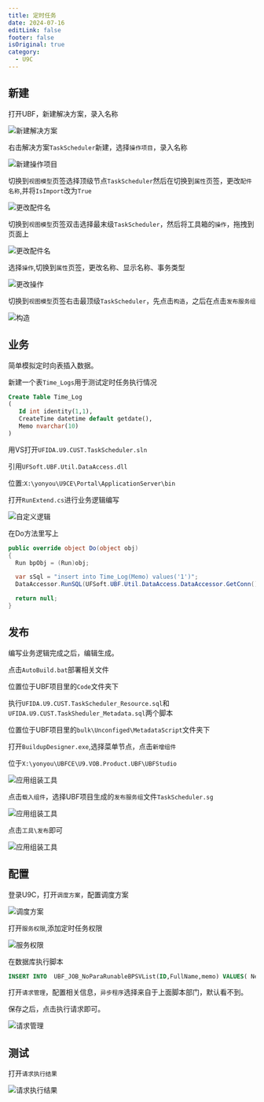 ```yaml
---
title: 定时任务
date: 2024-07-16
editLink: false
footer: false
isOriginal: true
category:
  - U9C
---
```


## 新建

打开UBF，新建解决方案，录入名称

![新建解决方案](https://nas.ilyl.life:8092/yonyou/u9c/taskscheduler/taskscheduler1.png)

右击解决方案`TaskScheduler`新建，选择`操作项目`，录入名称

![新建操作项目](https://nas.ilyl.life:8092/yonyou/u9c/taskscheduler/taskscheduler2.png)

切换到`视图模型`页签选择顶级节点`TaskScheduler`然后在切换到`属性`页签，更改`配件名称`,并将`IsImport`改为`True`

![更改配件名](https://nas.ilyl.life:8092/yonyou/u9c/taskscheduler/taskscheduler3.png)

切换到`视图模型`页签双击选择最末级`TaskScheduler`，然后将工具箱的`操作`，拖拽到页面上

![更改配件名](https://nas.ilyl.life:8092/yonyou/u9c/taskscheduler/taskscheduler4.png)

选择`操作`,切换到`属性`页签，更改名称、显示名称、事务类型

![更改操作](https://nas.ilyl.life:8092/yonyou/u9c/taskscheduler/taskscheduler5.png)

切换到`视图模型`页签右击最顶级`TaskScheduler`，先点击`构造`，之后在点击`发布服务组`

![构造](https://nas.ilyl.life:8092/yonyou/u9c/taskscheduler/taskscheduler6.png)

## 业务

简单模拟定时向表插入数据。

新建一个表`Time_Logs`用于测试定时任务执行情况

```sql
Create Table Time_Log
(
   Id int identity(1,1),
   CreateTime datetime default getdate(),
   Memo nvarchar(10)
)
```

用VS打开`UFIDA.U9.CUST.TaskScheduler.sln`

引用`UFSoft.UBF.Util.DataAccess.dll`

位置:`X:\yonyou\U9CE\Portal\ApplicationServer\bin`

打开`RunExtend.cs`进行业务逻辑编写

![自定义逻辑](https://nas.ilyl.life:8092/yonyou/u9c/taskscheduler/taskscheduler7.png)

在Do方法里写上

```cs
public override object Do(object obj)
{						
  Run bpObj = (Run)obj;

  var sSql = "insert into Time_Log(Memo) values('1')";
  DataAccessor.RunSQL(UFSoft.UBF.Util.DataAccess.DataAccessor.GetConn(), sSql, null);

  return null;
}		
```

## 发布

编写业务逻辑完成之后，编辑生成。

点击`AutoBuild.bat`部署相关文件

位置位于UBF项目里的`Code`文件夹下

执行`UFIDA.U9.CUST.TaskScheduler_Resource.sql`和`UFIDA.U9.CUST.TaskSheduler_Metadata.sql`两个脚本

位置位于UBF项目里的`bulk\Unconfiged\MetadataScript`文件夹下

打开`BuildupDesigner.exe`,选择菜单节点，点击`新增组件`

位于`X:\yonyou\UBFCE\U9.VOB.Product.UBF\UBFStudio`

![应用组装工具](https://nas.ilyl.life:8092/yonyou/u9c/taskscheduler/taskscheduler8.png)

点击`载入组件`，选择UBF项目生成的`发布服务组`文件`TaskScheduler.sg`

![应用组装工具](https://nas.ilyl.life:8092/yonyou/u9c/taskscheduler/taskscheduler9.png)

点击`工具\发布`即可

![应用组装工具](https://nas.ilyl.life:8092/yonyou/u9c/taskscheduler/taskscheduler10.png)

## 配置

登录U9C，打开`调度方案`，配置调度方案

![调度方案](https://nas.ilyl.life:8092/yonyou/u9c/taskscheduler/taskscheduler11.png)

打开`服务权限`,添加定时任务权限

![服务权限](https://nas.ilyl.life:8092/yonyou/u9c/taskscheduler/taskscheduler12.png)

在数据库执行脚本

```sql
INSERT INTO  UBF_JOB_NoParaRunableBPSVList(ID,FullName,memo) VALUES( NewID(), 'TaskScheduler.Run','定时服务测试')
```

打开`请求管理`，配置相关信息，`异步程序`选择来自于上面脚本部门，默认看不到。

保存之后，点击执行请求即可。

![请求管理](https://nas.ilyl.life:8092/yonyou/u9c/taskscheduler/taskscheduler13.png)

## 测试

打开`请求执行结果`

![请求执行结果](https://nas.ilyl.life:8092/yonyou/u9c/taskscheduler/taskscheduler14.png)